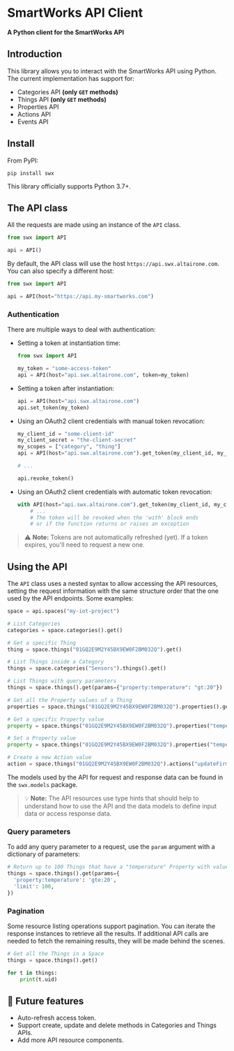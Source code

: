 # SmartWorks API Client <!-- NODOC -->

**A Python client for the SmartWorks API** <!-- NODOC -->

## Introduction

This library allows you to interact with the SmartWorks API using Python.
The current implementation has support for:
- Categories API <b>(only <code>GET</code> methods)</b>
- Things API <b>(only <code>GET</code> methods)</b>
- Properties API
- Actions API
- Events API

## Install

From PyPI:

```shell
pip install swx
```

This library officially supports Python 3.7+.

## The API class

All the requests are made using an instance of the `API` class.
```python
from swx import API

api = API()
  ```

By default, the API class will use the host `https://api.swx.altairone.com`.
You can also specify a different host:
```python
from swx import API

api = API(host="https://api.my-smartworks.com")
```

### Authentication

There are multiple ways to deal with authentication:

- Setting a token at instantiation time:
  
  ```python
  from swx import API
  
  my_token = "some-access-token"
  api = API(host="api.swx.altairone.com", token=my_token)
  ```

- Setting a token after instantiation:
  
  ```python
  api = API(host="api.swx.altairone.com")
  api.set_token(my_token)
  ```

- Using an OAuth2 client credentials with manual token revocation:
  
  ```python
  my_client_id = "some-client-id"
  my_client_secret = "the-client-secret"
  my_scopes = ["category", "thing"]
  api = API(host="api.swx.altairone.com").get_token(my_client_id, my_client_secret, my_scopes)
  
  # ...
  
  api.revoke_token()
  ```

- Using an OAuth2 client credentials with automatic token revocation:
  
  ```python
  with API(host="api.swx.altairone.com").get_token(my_client_id, my_client_secret, my_scopes) as api:
      # ...
      # The token will be revoked when the 'with' block ends
      # or if the function returns or raises an exception
  ```

> ⚠️ **Note:** Tokens are not automatically refreshed (yet). If a token expires,
> you'll need to request a new one.

## Using the API

The `API` class uses a nested syntax to allow accessing the API resources,
setting the request information with the same structure order that the one used
by the API endpoints. Some examples:

```python
space = api.spaces("my-iot-project")

# List Categories
categories = space.categories().get()

# Get a specific Thing
thing = space.things("01GQ2E9M2Y45BX9EW0F2BM032Q").get()

# List Things inside a Category
things = space.categories("Sensors").things().get()

# List Things with query parameters
things = space.things().get(params={"property:temperature": "gt:20"})

# Get all the Property values of a Thing
properties = space.things("01GQ2E9M2Y45BX9EW0F2BM032Q").properties().get()

# Get a specific Property value
property = space.things("01GQ2E9M2Y45BX9EW0F2BM032Q").properties("temperature").get()

# Set a Property value
property = space.things("01GQ2E9M2Y45BX9EW0F2BM032Q").properties("temperature").update(17.3)

# Create a new Action value
action = space.things("01GQ2E9M2Y45BX9EW0F2BM032Q").actions("updateFirmware").create({"updateFirmware": {"input": "v2.0.0"}})
```

The models used by the API for request and response data can be found in the
`swx.models` package.

> 💡 **Note:** The API resources use type hints that should help to understand
> how to use the API and the data models to define input data or access
> response data.

### Query parameters

To add any query parameter to a request, use the `param` argument with a
dictionary of parameters:

```python
# Return up to 100 Things that have a "temperature" Property with value >= 20
things = space.things().get(params={
  'property:temperature': 'gte:20',
  'limit': 100,
})
```

### Pagination

Some resource listing operations support pagination. You can iterate the
response instances to retrieve all the results. If additional API calls are
needed to fetch the remaining results, they will be made behind the scenes.

```python
# Get all the Things in a Space
things = space.things().get()

for t in things:
    print(t.uid)
```

## 🔮 Future features
- Auto-refresh access token.
- Support create, update and delete methods in Categories and Things APIs.
- Add more API resource components.
